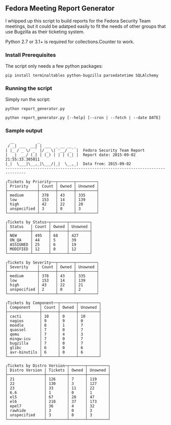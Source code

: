## Fedora Meeting Report Generator

I whipped up this script to build reports for the Fedora Security Team meetings, but it could be adatped easily to fit the needs of other groups that use Bugzilla as their ticketing system.

Python 2.7 or 3.1+ is required for collections.Counter to work.

### Install Prerequisites

The script only needs a few python packages:

    pip install terminaltables python-bugzilla parsedatetime SQLAlchemy

### Running the script

Simply run the script:

    python report_generator.py

    python report_generator.py [--help] [--cron | --fetch | --date DATE]

### Sample output

      __          _
     / _| ___  __| | ___  _ __ __ _
    | |_ / _ \/ _` |/ _ \| '__/ _` |  Fedora Security Team Report
    |  _|  __/ (_| | (_) | | | (_| |  Report date: 2015-09-02 21:55:33.305011
    |_|  \___|\__,_|\___/|_|  \__,_|  Data from: 2015-09-02
    -------------------------------------------------------------------------------

    ┌Tickets by Priority──┬───────┬─────────┐
    │ Priority    │ Count │ Owned │ Unowned │
    ├─────────────┼───────┼───────┼─────────┤
    │ medium      │ 378   │ 43    │ 335     │
    │ low         │ 153   │ 14    │ 139     │
    │ high        │ 42    │ 22    │ 20      │
    │ unspecified │ 3     │ 0     │ 3       │
    └─────────────┴───────┴───────┴─────────┘

    ┌Tickets by Status─┬───────┬─────────┐
    │ Status   │ Count │ Owned │ Unowned │
    ├──────────┼───────┼───────┼─────────┤
    │ NEW      │ 495   │ 68    │ 427     │
    │ ON_QA    │ 44    │ 5     │ 39      │
    │ ASSIGNED │ 25    │ 6     │ 19      │
    │ MODIFIED │ 12    │ 0     │ 12      │
    └──────────┴───────┴───────┴─────────┘

    ┌Tickets by Severity──┬───────┬─────────┐
    │ Severity    │ Count │ Owned │ Unowned │
    ├─────────────┼───────┼───────┼─────────┤
    │ medium      │ 378   │ 43    │ 335     │
    │ low         │ 153   │ 14    │ 139     │
    │ high        │ 43    │ 22    │ 21      │
    │ unspecified │ 2     │ 0     │ 2       │
    └─────────────┴───────┴───────┴─────────┘

    ┌Tickets by Component──┬───────┬─────────┐
    │ Component    │ Count │ Owned │ Unowned │
    ├──────────────┼───────┼───────┼─────────┤
    │ cacti        │ 10    │ 0     │ 10      │
    │ nagios       │ 9     │ 9     │ 0       │
    │ moodle       │ 8     │ 1     │ 7       │
    │ quassel      │ 7     │ 0     │ 7       │
    │ qemu         │ 7     │ 4     │ 3       │
    │ mingw-icu    │ 7     │ 0     │ 7       │
    │ bugzilla     │ 7     │ 0     │ 7       │
    │ glibc        │ 6     │ 0     │ 6       │
    │ avr-binutils │ 6     │ 0     │ 6       │
    └──────────────┴───────┴───────┴─────────┘

    ┌Tickets by Distro Version─┬───────┬─────────┐
    │ Distro Version │ Tickets │ Owned │ Unowned │
    ├────────────────┼─────────┼───────┼─────────┤
    │ 21             │ 126     │ 7     │ 119     │
    │ 22             │ 130     │ 3     │ 127     │
    │ 23             │ 33      │ 11    │ 22      │
    │ 6.6            │ 1       │ 0     │ 1       │
    │ el5            │ 67      │ 20    │ 47      │
    │ el6            │ 210     │ 37    │ 173     │
    │ epel7          │ 36      │ 4     │ 32      │
    │ rawhide        │ 3       │ 0     │ 3       │
    │ unspecified    │ 3       │ 0     │ 3       │
    └────────────────┴─────────┴───────┴─────────┘
